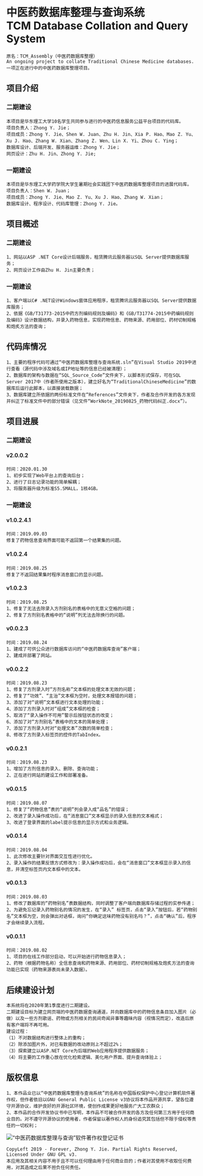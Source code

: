 # 中医药数据库整理与查询系统</br>TCM Database Collation and Query System

    原名：TCM_Assembly（中医药数据库整理）  
    An ongoing project to collate Traditional Chinese Medicine databases.  
    一项正在进行中的中医药数据库整理项目。

## 项目介绍

### 二期建设

    本项目是华东理工大学10名学生共同参与进行的中医药信息服务公益平台项目的代码库。
    项目负责人：Zhong Y. Jie；
    项目成员：Zhong Y. Jie、Shen W. Juan、Zhu H. Jin、Xia P. Hao、Mao Z. Yu、Xu J. Hao、Zhang W. Xian、Zhang Z. Wen、Lin X. Yi、Zhou C. Ying；
    数据库设计、后端开发、服务器运维：Zhong Y. Jie；
    网页设计：Zhu H. Jin、Zhong Y. Jie;

### 一期建设

    本项目是华东理工大学药学院大学生暑期社会实践团下中医药数据库整理项目的进展代码库。
    项目负责人：Shen W. Juan；
    项目成员：Zhong Y. Jie、Mao Z. Yu、Xu J. Hao、Zhang W. Xian；
    数据库设计、程序设计、代码库管理：Zhong Y. Jie。

## 项目概述

### 二期建设

    1、网站以ASP .NET Core设计后端服务，租赁腾讯云服务器以SQL Server提供数据库服务；  
    2、网页设计工作由Zhu H. Jin主要负责；


### 一期建设

    1、客户端以C# .NET设计Windows窗体应用程序，租赁腾讯云服务器以SQL Server提供数据库服务；  
    2、依据《GB/T31773-2015中药方剂编码规则及编码》和《GB/T31774-2015中药编码规则及编码》设计数据结构，并录入药物信息，实现药物信息、药物来源、药用部位、药材切制规格和炮炙方法的查询；

## 代码库情况

    1、主要的程序代码可通过“中医药数据库整理与查询系统.sln”在Visual Studio 2019中进行查看（源代码中涉及域名或IP地址等的信息已经被清理）；
    2、数据库的架构与数据在“SQL_Source_Code”文件夹下，以脚本形式保存，可在SQL Server 2017中（作者所使用之版本），建立好名为“TraditionalChineseMedicine”的数据库后运行此脚本，以直接装载数据；
    3、数据库建立所依据的两份标准文件在“References”文件夹下，作者及合作开发的各方发现并纠正了标准文件中的部分错误（见文件“WorkNote_20190825_药物代码纠正.docx”）。

## 项目进展

### 二期建设

#### v2.0.0.2

    时间：2020.01.30
    1、初步实现了Web平台上的查询后台；
    2、进行了日志记录功能的简单解耦；
    3、将服务器升级为标准S5.SMALL，1核4GB。

### 一期建设

#### v1.0.2.4.1

    时间：2019.09.03
    修复了药物信息查询界面可能不返回第一个结果集的问题。

#### v1.0.2.4

    时间：2019.08.25
    修复了不返回结果集时程序消息窗口的显示问题。

#### v1.0.2.3

    时间：2019.08.25
    1、修复了无法去除录入方剂别名的表格中的无意义空格的问题；
    2、修复了方剂别名表格中的“说明”列无法去除换行的问题。

#### v0.0.2.3

    时间：2019.08.24
    1、建成了可供公众进行数据库访问的“中医药数据库查询”客户端；
    2、建成并部署了网站。

#### v0.0.2.2

    时间：2019.08.23
    1、修复了方剂录入时“方剂名称”文本框的处理文本无效的问题；
    2、修复了“功效”、“主治”文本框为空时，处理文本报错的问题；
    3、添加了对“说明”文本框进行文本处理的功能；
    4、添加了方剂录入时对“组成”文本框的检查；
    5、取消了“录入操作不可用”警示后按钮状态的改变；
    6、添加了对“方剂别名”表格中的文本的简单处理；
    7、添加了方剂录入时对“处理文本”次数的简单检查；
    8、修改了方剂录入标签页的控件的TabIndex。

#### v0.0.2.1

    时间：2019.08.23
    1、增加了方剂信息的录入、删除、查询功能；
    2、正在进行网站的建设工作和部署准备。

#### v0.0.1.5

    时间：2019.08.07
    1、修复了“药物信息”表的“说明”列会录入成“品名”的错误；
    2、改进了录入操作成功后，在“消息窗口”文本框显示的录入信息的文本格式；
    3、改进了登录界面的label提示信息的显示方式和业务逻辑。

#### v0.0.1.4

    时间：2019.08.04
    1、此次修改主要针对界面交互性进行优化。
    2、录入操作的结果反馈方式修改为：录入操作成功后，会在“消息窗口”文本框显示录入的信息，并清空标签页内文本框中的文本。

#### v0.0.1.3

    时间：2019.08.03  
    1、修改了数据库的“药物别名”表数据结构，同时调整了客户端向数据库存储过程的实参传递；  
    2、为避免忘记录入药物别名的情况的发生，在“录入” 标签页，点击“录入”按钮后，若“药物别名”文本框为空，则会弹出对话框，询问“你确定这味药物没有别名吗？”，点击“确认”后，程序才会继续录入流程。

#### v0.0.1.1

    时间：2019.08.02  
    1、项目的在线工作部分启动，可以开始进行药物信息录入；  
    2、药物（根据药物名称）全信息查询和药物来源、药用部位、药材切制规格及炮炙方法的查询功能已实现（药物来源表尚未录入数据）。  

## 后续建设计划

    本系统将在2020年第1季度进行二期建设。
    二期建设目标为建立网页端的中医药数据查询通道，并向数据库中的药物信息条目加入图片（必做）以及一些方剂歌谣、药物或方剂相关的民间奇闻异事等趣味内容（视情况而定），改造后原有客户端将不再可用。
    建设过程：
    （1）不对数据结构进行整体上的重构；
    （2）除添加图片外，对已有数据的改动原则上不超过2%；
    （3）探索建立以ASP.NET Core为后端的Web应用程序提供数据服务；
    （4）将主要的工作重心放在优化检索逻辑、美化用户界面、提升查询体验上；

## 版权信息

    1、本作品业已以“中医药数据库整理与查询系统”的名称在中国版权保护中心登记计算机软件著作权，但作者依旧以GNU General Public License v3协议将本作品开源共享，望各位遵守开源协议，维护良好的开源社区环境，使创作成果更好地服务广大工农群众；
    2、本作品的合作开发协议书中已写明，本作品不可被合作开发的各方及任何第三方用于任何商业目的。对不遵守开源协议的使用者，作者保留以著作权人的身份追究其包括但不限于侵权等责任的一切权利；

![“中医药数据库整理与查询”软件著作权登记证书](./References/“中医药数据库整理与查询系统”证书_正本_覆盖部分姓名.jpg "软件著作权登记证书_正本")

    CopyLeft 2019 - Forever, Zhong Y. Jie. Partial Rights Reserved, Licensed Under GNU GPL v3.
    本应用及其相关内容不用于且不可以任何理由用于任何商业目的；作者对其使用不收取任何费用，对其造成之后果不担负任何责任。
